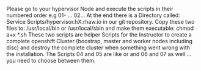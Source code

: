 Please go to your hypervisor Node and execute the scripts in their numbered order e.g 01- ... 02...
At the end there is a Directory called: Service Scripts/hypervisor.hX.rhaw.io in our git repository.
Copy these two files to: /usr/local/bin or /usr/local/sbin and make them executable: chmod a+x *.sh
These two scripts are helper Scripts for the Instructor to create a complete openshift Cluster (boostrap, master and worker nodes including disc)
and destroy the complete cluster when something went wrong with the installation.
The Scripts 04 and 05 are like or and 06 and 07 as well ... you need to choose between them.